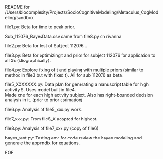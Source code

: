 README for /Users/biocomplexity/Projects/SocioCognitiveModeling/Metaculus_CogModeling/sandbox

file1.py:
    Beta for time to peak prior.

Sub_112076_BayesData.csv came from file8.py on rivanna.

file2.py:
    Beta for test of Subject 112076...
    
file3.py:
    Beta for optimizing t and prior for subject 112076 
    for application to all Ss (idiographically).
    
file4.py:
    Explore fixing of t and playing with multiple priors 
    (similar to method in file3 but with fixed t).  All for sub
    112076 as beta.
    
file5_XXXXXXX.py:
    Data plan for generating a manuscript table for high activity
    S.  Uses model built in file4.  
    Made one for each high activity subject.
    Also has right-bounded decision analysis in it. (prior to prior estimation)
    
file6.py:
    Analysis of file5_xxx.py work.
    
file7_xxx.py:
    From file5_X adapted for highest.
    
file8.py:
    Analysis of file7_xxx.py (copy of file6)

bayes_test.py:
    Testing env. for code review the bayes modeling and
    generate the appendix for equations.

EOF